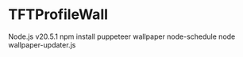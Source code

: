 # TFTProfileWall

Node.js v20.5.1
npm install puppeteer wallpaper node-schedule
node wallpaper-updater.js
